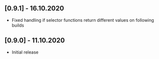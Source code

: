 ## [0.9.1] - 16.10.2020

* Fixed handling if selector functions return different values on following builds

## [0.9.0] - 11.10.2020

* Initial release
